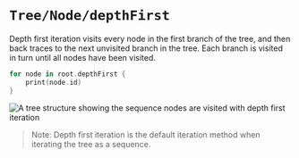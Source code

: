 # ``Tree/Node/depthFirst``

Depth first iteration visits every node in the first branch of the tree, and
then back traces to the next unvisited branch in the tree. Each branch is
visited in turn until all nodes have been visited.

```swift
for node in root.depthFirst {
    print(node.id)
}
```

![A tree structure showing the sequence nodes are visited with depth first iteration](nodeDepthFirst.png)

> Note: Depth first iteration is the default iteration method when iterating the
tree as a sequence.
